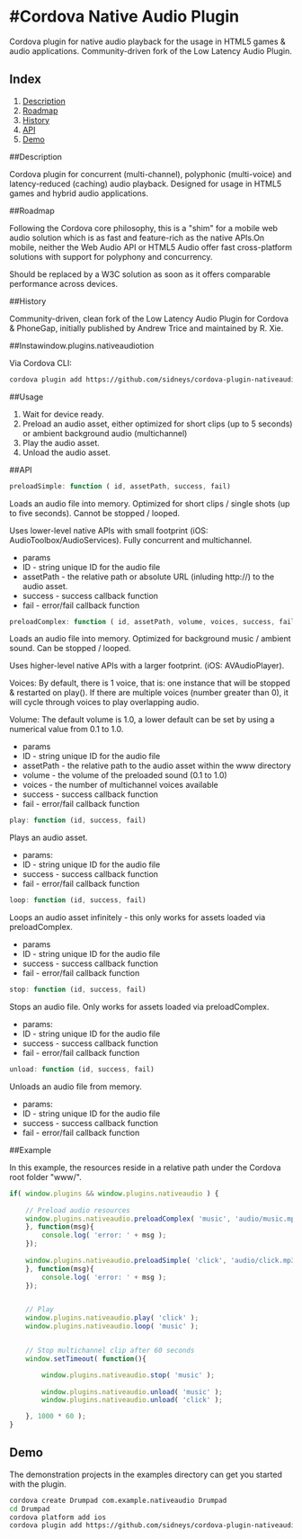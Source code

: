 #Cordova Native Audio Plugin
=======================

Cordova plugin for native audio playback for the usage in HTML5 games & audio applications.
Community-driven fork of the Low Latency Audio Plugin.

## Index

1. [Description](#description)
3. [Roadmap](#roadmap)
4. [History](#history)
5. [API](#api)
6. [Demo](#demo)

##Description

Cordova plugin for concurrent (multi-channel), polyphonic (multi-voice) and latency-reduced (caching) audio playback. Designed for usage in HTML5 games and hybrid audio applications.


##Roadmap

Following the Cordova core philosophy, this is a "shim" for a mobile web audio solution which is as fast and feature-rich as the native APIs.On mobile, neither the Web Audio API or HTML5 Audio offer fast cross-platform solutions with support for polyphony and concurrency.

Should be replaced by a W3C solution as soon as it offers comparable performance across devices.


##History

Community-driven, clean fork of the Low Latency Audio Plugin for Cordova & PhoneGap, initially published by Andrew Trice and maintained by R. Xie.


##Instawindow.plugins.nativeaudiotion

Via Cordova CLI:
```bash
cordova plugin add https://github.com/sidneys/cordova-plugin-nativeaudio.git
```

##Usage

1. Wait for device ready.
1. Preload an audio asset, either optimized for short clips (up to 5 seconds) or ambient background audio (multichannel)
2. Play the audio asset.
3. Unload the audio asset.


##API
```javascript
preloadSimple: function ( id, assetPath, success, fail)
```
Loads an audio file into memory. Optimized for short clips / single shots (up to five seconds).
Cannot be stopped / looped.

Uses lower-level native APIs with small footprint (iOS: AudioToolbox/AudioServices).
Fully concurrent and multichannel.

* params
 * ID - string unique ID for the audio file
 * assetPath - the relative path or absolute URL (inluding http://) to the audio asset.
 * success - success callback function
 * fail - error/fail callback function


```javascript
preloadComplex: function ( id, assetPath, volume, voices, success, fail)
```

Loads an audio file into memory. Optimized for background music / ambient sound.
Can be stopped / looped.

Uses higher-level native APIs with a larger footprint. (iOS: AVAudioPlayer).

Voices: By default, there is 1 voice, that is: one instance that will be stopped & restarted on play().
If there are multiple voices (number greater than 0), it will cycle through voices to play overlapping audio.

Volume: The default volume is 1.0, a lower default can be set by using a numerical value from 0.1 to 1.0.

* params
 * ID - string unique ID for the audio file
 * assetPath - the relative path to the audio asset within the www directory
 * volume - the volume of the preloaded sound (0.1 to 1.0)
 * voices - the number of multichannel voices available
 * success - success callback function
 * fail - error/fail callback function

```javascript
play: function (id, success, fail)
```

Plays an audio asset.

* params:
 * ID - string unique ID for the audio file
 * success - success callback function
 * fail - error/fail callback function

```javascript
loop: function (id, success, fail)
```
Loops an audio asset infinitely - this only works for assets loaded via preloadComplex.

* params
 * ID - string unique ID for the audio file
 * success - success callback function
 * fail - error/fail callback function

```javascript
stop: function (id, success, fail)
```

Stops an audio file. Only works for assets loaded via preloadComplex.

* params:
 * ID - string unique ID for the audio file
 * success - success callback function
 * fail - error/fail callback function

```javascript
unload: function (id, success, fail)
```

Unloads an audio file from memory.


* params:
 * ID - string unique ID for the audio file
 * success - success callback function
 * fail - error/fail callback function
	
##Example

In this example, the resources reside in a relative path under the Cordova root folder "www/".

```javascript
if( window.plugins && window.plugins.nativeaudio ) {
	
	// Preload audio resources
	window.plugins.nativeaudio.preloadComplex( 'music', 'audio/music.mp3', 1, 1, function(msg){
	}, function(msg){
		console.log( 'error: ' + msg );
	});
	
	window.plugins.nativeaudio.preloadSimple( 'click', 'audio/click.mp3', function(msg){
	}, function(msg){
		console.log( 'error: ' + msg );
	});


	// Play
	window.plugins.nativeaudio.play( 'click' );
	window.plugins.nativeaudio.loop( 'music' );


	// Stop multichannel clip after 60 seconds
	window.setTimeout( function(){

		window.plugins.nativeaudio.stop( 'music' );
			
		window.plugins.nativeaudio.unload( 'music' );
		window.plugins.nativeaudio.unload( 'click' );

	}, 1000 * 60 );
}
```

## Demo
The demonstration projects in the examples directory can get you started with the plugin.

```bash
cordova create Drumpad com.example.nativeaudio Drumpad
cd Drumpad
cordova platform add ios
cordova plugin add https://github.com/sidneys/cordova-plugin-nativeaudio.git
```
